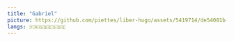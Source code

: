 ```yaml
---
title: "Gabriel"
picture: https://github.com/piettes/liber-hugo/assets/5419714/de54081b-9fe8-4f66-a2d9-2181fa3a89ab
langs: 🇫🇷🇬🇧🇪🇸🇩🇪
---
```

